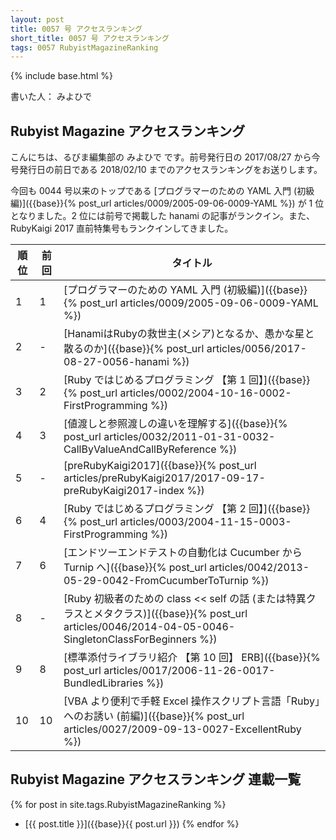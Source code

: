 ```yaml
---
layout: post
title: 0057 号 アクセスランキング
short_title: 0057 号 アクセスランキング
tags: 0057 RubyistMagazineRanking
---
```

{% include base.html %}

書いた人： みよひで

## Rubyist Magazine アクセスランキング

こんにちは、るびま編集部の みよひで です。前号発行日の 2017/08/27 から今号発行日の前日である 2018/02/10 までのアクセスランキングをお送りします。

今回も 0044 号以来のトップである [プログラマーのための YAML 入門 (初級編)]({{base}}{% post_url articles/0009/2005-09-06-0009-YAML %}) が 1 位となりました。2 位には前号で掲載した hanami の記事がランクイン。また、 RubyKaigi 2017 直前特集号もランクインしてきました。

| 順位| 前回| タイトル|
|---|---|---|
| 1| 1| [プログラマーのための YAML 入門 (初級編)]({{base}}{% post_url articles/0009/2005-09-06-0009-YAML %})|
| 2| -| [HanamiはRubyの救世主(メシア)となるか、愚かな星と散るのか]({{base}}{% post_url articles/0056/2017-08-27-0056-hanami %})|
| 3| 2| [Ruby ではじめるプログラミング 【第 1 回】]({{base}}{% post_url articles/0002/2004-10-16-0002-FirstProgramming %})|
| 4| 3| [値渡しと参照渡しの違いを理解する]({{base}}{% post_url articles/0032/2011-01-31-0032-CallByValueAndCallByReference %})|
| 5| -| [preRubyKaigi2017]({{base}}{% post_url articles/preRubyKaigi2017/2017-09-17-preRubyKaigi2017-index %})|
| 6| 4| [Ruby ではじめるプログラミング 【第 2 回】]({{base}}{% post_url articles/0003/2004-11-15-0003-FirstProgramming %})|
| 7| 6| [エンドツーエンドテストの自動化は Cucumber から Turnip へ]({{base}}{% post_url articles/0042/2013-05-29-0042-FromCucumberToTurnip %})|
| 8| -| [Ruby 初級者のための class << self の話 (または特異クラスとメタクラス)]({{base}}{% post_url articles/0046/2014-04-05-0046-SingletonClassForBeginners %})|
| 9| 8| [標準添付ライブラリ紹介 【第 10 回】 ERB]({{base}}{% post_url articles/0017/2006-11-26-0017-BundledLibraries %})|
| 10| 10| [VBA より便利で手軽 Excel 操作スクリプト言語「Ruby」へのお誘い (前編)]({{base}}{% post_url articles/0027/2009-09-13-0027-ExcellentRuby %})|


## Rubyist Magazine アクセスランキング 連載一覧

{% for post in site.tags.RubyistMagazineRanking %}
  - [{{ post.title }}]({{base}}{{ post.url }})
{% endfor %}


